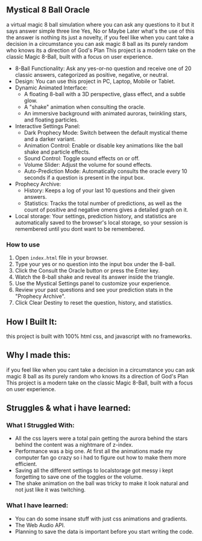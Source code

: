 ## Mystical 8 Ball Oracle 
a virtual magic 8 ball simulation where you can ask any questions to it but it says answer simple three line Yes, No or Maybe Later what's the use of this the answer is nothing its just a novelty, if you feel like when you cant take a decision in a circumstance you can ask magic 8 ball as its purely random who knows its a direction of God's Plan
This project is a modern take on the classic Magic 8-Ball, built with a focus on user experience.
* 8-Ball Functionality: Ask any yes-or-no question and receive one of 20 classic answers, categorized as positive, negative, or neutral.
* Design: You can use this project in PC, Laptop, Mobile or Tablet.
* Dynamic Animated Interface:
    * A floating 8-ball with a 3D perspective, glass effect, and a subtle glow.
    * A "shake" animation when consulting the oracle.
    * An immersive background with animated auroras, twinkling stars, and floating particles.
* Interactive Settings Panel:
    * Dark Prophecy Mode: Switch between the default mystical theme and a darker variant.
    * Animation Control: Enable or disable key animations like the ball shake and particle effects.
    * Sound Control: Toggle sound effects on or off.
    * Volume Slider: Adjust the volume for sound effects.
    * Auto-Prediction Mode: Automatically consults the oracle every 10 seconds if a question is present in the input box.
* Prophecy Archive:
    * History: Keeps a log of your last 10 questions and their given answers.
    * Statistics: Tracks the total number of predictions, as well as the count of positive and negative omens gives a detailed graph on it.
* Local storage: Your settings, prediction history, and statistics are automatically saved to the browser's local storage, so your session is remembered until you dont want to be remembered.

### How to use
1. Open `index.html` file in your browser.
2. Type your yes or no question into the input box under the 8-ball.
3. Click the Consult the Oracle button or press the Enter key.
4. Watch the 8-ball shake and reveal its answer inside the triangle.
5. Use the Mystical Settings panel to customize your experience.
6. Review your past questions and see your prediction stats in the "Prophecy Archive".
7. Click Clear Destiny to reset the question, history, and statistics.

## How I Built It:

this project is built with 100% html css, and javascript with no frameworks.

## Why I made this:
if you feel like when you cant take a decision in a circumstance you can ask magic 8 ball as its purely random who knows its a direction of God's Plan
This project is a modern take on the classic Magic 8-Ball, built with a focus on user experience.

## Struggles & what i have learned:
### What I Struggled With:

* All the css layers were a total pain getting the aurora behind the stars behind the content was a nightmare of z-index.
* Performance was a big one. At first all the animations made my computer fan go crazy so i had to figure out how to make them more efficient.
* Saving all the different settings to localstorage got messy i kept forgetting to save one of the toggles or the volume.
* The shake animation on the ball was tricky to make it look natural and not just like it was twitching.
  
### What I have learned:

* You can do some insane stuff with just css animations and gradients.
* The Web Audio API.
* Planning to save the data is important before you start writing the code.
  
